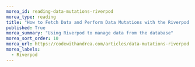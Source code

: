 ```yaml
---
morea_id: reading-data-mutations-riverpod
morea_type: reading
title: "How to Fetch Data and Perform Data Mutations with the Riverpod Architecture"
published: True
morea_summary: "Using Riverpod to manage data from the database"
morea_sort_order: 10
morea_url: https://codewithandrea.com/articles/data-mutations-riverpod
morea_labels: 
  - Riverpod
---
```

